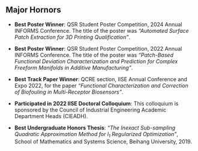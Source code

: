 <h1 id="bio"></h1>

<h2>
  Major Hornors
</h2>

- **Best Poster Winner**: QSR Student Poster Competition, 2024 Annual INFORMS Conference. The title of the poster was *“Automated Surface Patch Extraction for 3D Printing Qualification”*.

- **Best Poster Winner**: QSR Student Poster Competition, 2022 Annual INFORMS Conference. The title of the poster was *“Patch-Based Functional Deviation Characterization and Prediction for Complex Freeform Manifolds in Additive Manufacturing”*.

- **Best Track Paper Winner**: QCRE section, IISE Annual Conference and Expo 2022, for the paper *“Functional Characterization and Correction of Biofouling in Multi-Receptor Biosensors”*.

- **Participated in 2022 IISE Doctoral Colloquium**: This colloquium is sponsored by the Council of Industrial Engineering Academic Department Heads (CIEADH).

- **Best Undergraduate Honors Thesis**: *“The Inexact Sub-sampling Quadratic Approximation Method for $l_1$ Regularized Optimization”*, School of Mathematics and Systems Science, Beihang University, 2019.
